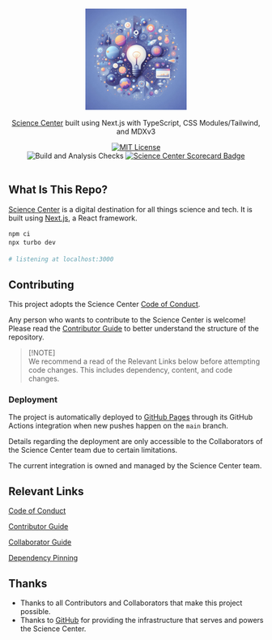 <p align="center">
  <br />
  <a href="https://ehharding.github.io/science-center">
    <picture>
      <source media="(prefers-color-scheme: dark)" srcset="./public/static/logos/scienceCenterDark.jpg" />
      <img src="./public/static/logos/scienceCenterLight.jpg" width="200px" />
    </picture>
  </a>
</p>

<p align="center">
  <a href="https://ehharding.github.io/science-center">Science Center</a> built using Next.js with TypeScript,
  CSS Modules/Tailwind, and MDXv3
</p>

<p align="center">
  <a title="MIT License" href="LICENSE">
    <img src="https://img.shields.io/badge/license-MIT-blue" alt="MIT License" />
  </a>
  <br />
  <img src="https://github.com/ehharding/science-center/actions/workflows/build.yml/badge.svg"
       alt="Build and Analysis Checks" />
  <a title="scorecard" href="https://securityscorecards.dev/viewer?uri=github.com/ehharding/science-center">
    <img src="https://api.securityscorecards.dev/projects/github.com/ehharding/science-center/badge"
         alt="Science Center Scorecard Badge" />
  </a>
  <br />
  <br />
</p>

## What Is This Repo?

[Science Center](https://ehharding.github.io/science-center/) is a digital destination for all things science and tech.
It is built using [Next.js](https://nextjs.org), a React framework.

```bash
npm ci
npx turbo dev

# listening at localhost:3000
```

## Contributing

This project adopts the Science Center [Code of Conduct][].

Any person who wants to contribute to the Science Center is welcome! Please read the [Contributor Guide][] to better
understand the structure of the repository.

> \[!NOTE]\
> We recommend a read of the Relevant Links below before attempting code changes. This includes dependency, content, and
> code changes.

### Deployment

The project is automatically deployed to [GitHub Pages](https://pages.github.com) through its GitHub Actions integration
when new pushes happen on the `main` branch.

Details regarding the deployment are only accessible to the Collaborators of the Science Center team due to certain
limitations.

The current integration is owned and managed by the Science Center team.

## Relevant Links

[Code of Conduct][]

[Contributor Guide][]

[Collaborator Guide][]

[Dependency Pinning][]

## Thanks

- Thanks to all Contributors and Collaborators that make this project possible.
- Thanks to [GitHub](https://github.com) for providing the infrastructure that serves and powers the Science Center.

[code of conduct]: https://github.com/ehharding/science-center/blob/main/CODE_OF_CONDUCT.md
[collaborator guide]: https://github.com/ehharding/science-center/blob/main/COLLABORATOR_GUIDE.md
[contributor guide]: https://github.com/ehharding/science-center/blob/main/CONTRIBUTING.md
[dependency pinning]: https://github.com/ehharding/science-center/blob/main/DEPENDENCY_PINNING.md
